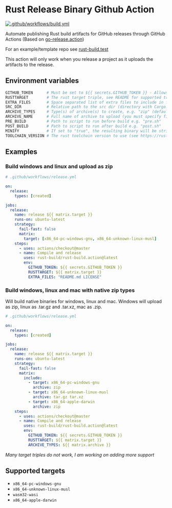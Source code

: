# Rust Release Binary Github Action

[![.github/workflows/build.yml](https://github.com/rust-build/rust-build.test/actions/workflows/build.yml/badge.svg)](https://github.com/rust-build/rust-build.test/actions/workflows/build.yml)

Automate publishing Rust build artifacts for GitHub releases through GitHub Actions (Based on [go-release.action](https://github.com/ngs/go-release.action))

For an example/template repo see [rust-build.test](https://github.com/rust-build/rust-build.test)

This action will only work when you release a project as it uploads the artifacts to the release.

## Environment variables
```bash
GITHUB_TOKEN      # Must be set to ${{ secrets.GITHUB_TOKEN }} - Allows uploading of artifacts to release
RUSTTARGET        # The rust target triple, see README for supported triples
EXTRA_FILES       # Space separated list of extra files to include in final output
SRC_DIR           # Relative path to the src dir (directory with Cargo.toml in) from root of project
ARCHIVE_TYPES     # Type(s) of archive(s) to create, e.g. "zip" (default) or "zip tar.gz"; supports: (zip, tar[.gz|.bz2|.xz])
ARCHIVE_NAME      # Full name of archive to upload (you must specify file extension and change this if building multiple targets)
PRE_BUILD         # Path to script to run before build e.g. "pre.sh"
POST_BUILD        # Path to script to run after build e.g. "post.sh"
MINIFY            # If set to "true", the resulting binary will be stripped and compressed by UPX. ("false" by default)
TOOLCHAIN_VERSION # The rust toolchain version to use (see https://rust-lang.github.io/rustup/concepts/toolchains.html#toolchain-specification)
```

## Examples

### Build windows and linux and upload as zip
```yml
# .github/workflows/release.yml

on:
  release:
    types: [created]

jobs:
  release:
    name: release ${{ matrix.target }}
    runs-on: ubuntu-latest
    strategy:
      fail-fast: false
      matrix:
        target: [x86_64-pc-windows-gnu, x86_64-unknown-linux-musl]
    steps:
      - uses: actions/checkout@master
      - name: Compile and release
        uses: rust-build/rust-build.action@latest
        env:
          GITHUB_TOKEN: ${{ secrets.GITHUB_TOKEN }}
          RUSTTARGET: ${{ matrix.target }}
          EXTRA_FILES: "README.md LICENSE"
```

### Build windows, linux and mac with native zip types
Will build native binaries for windows, linux and mac. Windows will upload as zip, linux as .tar.gz and .tar.xz, mac as .zip.
```yml
# .github/workflows/release.yml

on:
  release:
    types: [created]

jobs:
  release:
    name: release ${{ matrix.target }}
    runs-on: ubuntu-latest
    strategy:
      fail-fast: false
      matrix:
        include:
          - target: x86_64-pc-windows-gnu
            archive: zip
          - target: x86_64-unknown-linux-musl
            archive: tar.gz tar.xz
          - target: x86_64-apple-darwin
            archive: zip
    steps:
      - uses: actions/checkout@master
      - name: Compile and release
        uses: rust-build/rust-build.action@latest
        env:
          GITHUB_TOKEN: ${{ secrets.GITHUB_TOKEN }}
          RUSTTARGET: ${{ matrix.target }}
          ARCHIVE_TYPES: ${{ matrix.archive }}
```

_Many target triples do not work, I am working on adding more support_

## Supported targets
- `x86_64-pc-windows-gnu`
- `x86_64-unknown-linux-musl`
- `wasm32-wasi` 
- `x86_64-apple-darwin`

